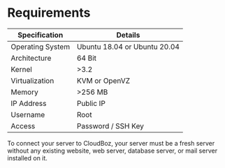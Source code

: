 # Requirements

| Specification    | Details                      |
| ---------------- | ---------------------------- |
| Operating System | Ubuntu 18.04 or Ubuntu 20.04 |
| Architecture     | 64 Bit                       |
| Kernel           | >3.2                         |
| Virtualization   | KVM or OpenVZ                |
| Memory           | >256 MB                      |
| IP Address       | Public IP                    |
| Username         | Root                         |
| Access           | Password / SSH Key           |

To connect your server to CloudBoz, your server must be a fresh server without any existing website, web server, database server, or mail server installed on it.

